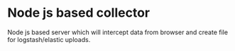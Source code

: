 # Node js based collector
Node js based server which will intercept data from browser and create file for logstash/elastic uploads.
